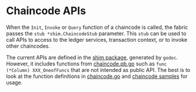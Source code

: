 # Chaincode APIs

When the `Init`, `Invoke` or `Query` function of a chaincode is called, the fabric passes the `stub *shim.ChaincodeStub` parameter. This `stub` can be used to call APIs to access to the ledger services, transaction context, or to invoke other chaincodes.

The current APIs are defined in the [shim package](https://godoc.org/github.com/hyperledger/fabric/core/chaincode/shim), generated by `godoc`. However, it includes functions from [chaincode.pb.go](https://github.com/hyperledger/fabric/blob/master/core/chaincode/shim/chaincode.pb.go) such as `func (*Column) XXX_OneofFuncs` that are not intended as public API. The best is to look at the function definitions in [chaincode.go](https://github.com/hyperledger/fabric/blob/master/core/chaincode/shim/chaincode.go) and [chaincode samples](https://github.com/hyperledger/fabric/tree/master/examples/chaincode) for usage.